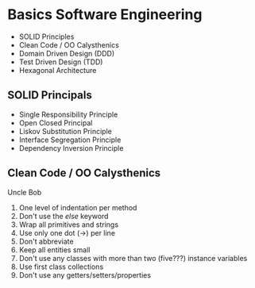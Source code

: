 # Basics Software Engineering

- SOLID Principles
- Clean Code / OO Calysthenics
- Domain Driven Design (DDD)
- Test Driven Design (TDD)
- Hexagonal Architecture

## SOLID Principals

- Single Responsibility Principle
- Open Closed Principal
- Liskov Substitution Principle
- Interface Segregation Principle
- Dependency Inversion Principle

## Clean Code / OO Calysthenics

Uncle Bob

1. One level of indentation per method
2. Don't use the _else_ keyword
3. Wrap all primitives and strings
4. Use only one dot (->) per line
5. Don't abbreviate
6. Keep all entities small
7. Don't use any classes with more than two (five???) instance variables
8. Use first class collections
9. Don't use any getters/setters/properties
